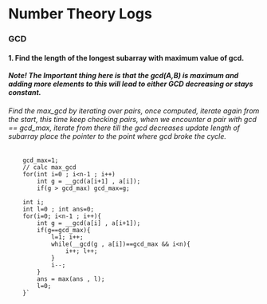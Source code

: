# Number Theory Logs

### GCD
#### 1. Find the length of the longest subarray with maximum value of gcd.
***Note! The Important thing here is that the gcd(A,B) is maximum and adding more elements to this will lead to either GCD decreasing or stays constant.***
######  Find the max_gcd by iterating over pairs, once computed, iterate again from the start, this time keep checking pairs, when we encounter a pair with gcd == gcd_max, iterate from there till the gcd decreases update length of subarray place the pointer to the point where gcd broke the cycle.
		gcd_max=1;
		// calc max_gcd
		for(int i=0 ; i<n-1 ; i++)
			int g = __gcd(a[i+1] , a[i]);
			if(g > gcd_max) gcd_max=g;
			
		int i;
		int l=0 ; int ans=0;
		for(i=0; i<n-1 ; i++){
			int g = __gcd(a[i] , a[i+1]);
			if(g==gcd_max){
				l=1; i++;
				while(__gcd(g , a[i])==gcd_max && i<n){
					i++; l++;
				}
				i--;
			}
			ans = max(ans , l);
			l=0;
		}` 

